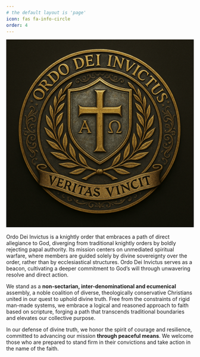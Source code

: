 ```yaml
---
# the default layout is 'page'
icon: fas fa-info-circle
order: 4
---
```


<!-- > Add Markdown syntax content to file `_tabs/about.md`{: .filepath } and it will show up on this page.
{: .prompt-tip } -->

![OrdoDeiInvictus](/assets/emblems/emblem.png)

<!-- Hail, I am Grand Master of [Ordo Dei Invictus](https://deiinvictus.com); I bid thee welcome and glad tidings. Hark, for the Lord of Destiny has set before your eyes the opportunity to join our noble cause. -->

<!-- inspired by the structure of the Knights Templar and the courageous spirit of the proto-Protestant Hussite warriors. It -->

<!-- OLD -->
Ordo Dei Invictus is a knightly order that embraces a path of direct allegiance to God, diverging from traditional knightly orders by boldly rejecting papal authority. Its mission centers on unmediated spiritual warfare, where members are guided solely by divine sovereignty over the order, rather than by ecclesiastical structures. Ordo Dei Invictus serves as a beacon, cultivating a deeper commitment to God’s will through unwavering resolve and direct action.

We stand as a **non-sectarian, inter-denominational and ecumenical** assembly, a noble coalition of diverse, theologically conservative Christians united in our quest to uphold divine truth. Free from the constraints of rigid man-made systems, we embrace a logical and reasoned approach to faith based on scripture, forging a path that transcends traditional boundaries and elevates our collective purpose.

In our defense of divine truth, we honor the spirit of courage and resilience, committed to advancing our mission **through peaceful means**. We welcome those who are prepared to stand firm in their convictions and take action in the name of the faith.
<!--  -->

<!-- , instead embracing divine sovereignty as our guiding force. -->

<!-- Ordo Dei Invictus is a knightly order that embraces a path of direct allegiance to Christ, diverging from traditional knightly orders by boldly rejecting papal authority. We stand as a **non-sectarian, inter-denominational and ecumenical** assembly, a noble coalition of diverse, theologically conservative Christians united in our quest to uphold divine truth. Free from the constraints of rigid man-made systems, we embrace a logical and reasoned approach to faith based on scripture, forging a path that transcends traditional boundaries and elevates our collective purpose.

In our defense of divine truth, we honor the spirit of courage and resilience, committed to advancing our mission **through peaceful means**. Ordo Dei Invictus serves as a beacon, cultivating a deeper commitment to God’s will through unwavering resolve and direct action. We welcome those who are prepared to stand firm in their convictions and take action in the name of the faith.  -->

<!-- ## Mission

## Tenets -->

<!-- a physics student and computer programmer working towards a Master’s in Applied Physics. This is my independent research ministry, which I have owned, operated, automated, and maintained since 2016. The X.com (formerly Twitter) account is managed by my custom Python-programmed Raspberry Pi single-board computer. Please feel free to look around, read articles, or contact me below. -->

<!-- ## Mission Statement -->

<!-- ## Journey to Discernment

At this juncture, you may be curious about my involvement in a non-sectarian, inter-denominational and ecumenical knightly order while pursuing studies in physics. The answer lies in the necessity of defending the true Church. God calls us to seek education and understanding, as exemplified by Daniel, who received his training in Babylon (Dan. 1:3-5), and Moses, who was educated in Egypt (Acts 7:22; Exod. 2:10). This principle is further emphasized in Proverbs 4:7, which states, "The beginning of wisdom is this: Get wisdom. Though it cost all you have, get understanding." The pursuit of knowledge is crucial, as Hosea 4:6 warns, "My people are destroyed from lack of knowledge," highlighting the dire consequences of ignorance in our faith. Furthermore, 2 Timothy 2:15 encourages us to "do your best to present yourself to God as one approved," underscoring the importance of diligent study and correct handling of the word of truth. Colossians 2:6-8 reminds us to remain rooted in Christ and vigilant against hollow philosophies that deviate from the truth. Finally, 1 Peter 3:15 urges us to be prepared to give an answer for our hope, equipping us to defend our faith with gentleness and respect. Together, these verses affirm that education is not merely beneficial but essential for cultivating a robust and resilient Christian faith.


> And the people of Berea were more open-minded than those in Thessalonica, and they listened eagerly to Paul’s message. They searched the Scriptures day after day to see if Paul and Silas were teaching the truth. &mdash; Acts 17:11 NLT

> Make every effort to present yourself before God as a proven worker who does not need to be ashamed, teaching the message of truth accurately. &mdash; 2 Timothy 2:15 NET Full Notes
>
>> sn Accurately is a figure of speech that literally means something like “cutting a straight road.” In regard to the message of truth, it means “correctly handling” or “imparting it without deviation.”

> but **test everything**; hold fast what is good. &mdash; 1 Thessalonians 5:21 ESV

<!-- > But examine all things; hold fast to what is good. &mdash; 1 Thessalonians 5:21 NET -->

<!-- ## Current Stances

1. Theologically Conservative Systemless Basic Protestant ([five solas](/assets/images/solas.jpg))
2. 
3. Faith is a *&ldquo;believing trust&rdquo;* or *&ldquo;trustful belief&rdquo;*. Faith is composed of notitia ('knowledge'), assensus (‘agreement’), and fiducia (‘trust and reliance’).
    - pisteuō means *&ldquo;to entrust oneself to an entity in complete confidence, believe (in), trust, w. implication of total commitment to the one who is trusted...&rdquo;* 
4. Repentance is [a turning from sin](https://sevenshepherd.github.io/repent-means-turn/) to God (Acts 3:26,19), produced from godly sorrow (2Cor 7:10), culminating in a hatred for sin (Jude 23).
    - The term [metanoéō (μετανοέω)](/assets/images/greek/metanoeo.png) means *“feel remorse, repent, be converted in a (religio-)ethical sense,”* while [metánoia (μετάνοια)](/assets/images/greek/metanoia.png) means *“repentance, turning about, conversion”* (Bauer et al. 567–568). These definitions are drawn from [the world's most authoritative Greek lexicon available](https://sevenshepherd.github.io/repentance/#BDAG).
5. Moderate Distinctives ([systemless](https://sevenshepherd.github.io/hierarchy-of-authority/))
6. [Compatibilist](https://sevenshepherd.github.io/chosen/#carson) view of free will
7. Eschatological Premillennialist
8. Soft-cessationist
9. [Recommendations](https://sevenshepherd.github.io/litmus-tests/)
    - BDAG / HALOT
    - NET Full Notes
    - ESV Study Bible
    - NLT Filament -->

<!-- ## Highly Recommended Resources

- BDAG and HALOT Lexicons (word study)
    - The world's most authoritative lexicons
- ESV Reverse Interlinear (word study)
- NET Full Notes (textual criticism)
    - World’s foremost biblical scholars
    - Non-sectarian and inter-denominational
    - Notes are an unparalleled treasure trove of textual criticism
- ESV Study Bible / NIV Biblical Theology Study Bible (Bible study)
- https://kjvparallelbible.org/ (textual criticism)
- Systemless Biblical Language Scholars
  - Dr. Michael S. Heiser (PhD, University of Wisconsin-Madison)
  - Dr. Daniel B. Wallace (PhD, Dallas Theological Seminary)
    - Reinventing Jesus
- Systemless Theologians
  - Dr. D. A. Carson (PhD, University of Cambridge)
    - Divine Sovereingty & Human Responsibility
    - The Gospel according to John
    - The Difficult Doctrine of the Love of God
  - C.S. Lewis (Oxford and Cambridge)
    - Mere Christianity
- Systemless Scientist Theologians
  - Dr. Alister McGrath (PhD, Molecular Biophysics at Oxford; D.D., Theology at Oxford; D.Litt., Intellectual History at Oxford)
  - Dr. Hugh Ross (PhD, Astrophysicist at University of Toronto)
    - Beyond The Cosmos
- The ecumenical creeds
  - [Nicene Creed (A.D. 381)](https://deiinvictus.com/posts/nicene-creed-381/)
  - [Apostles’ Creed (A.D. 650)](https://deiinvictus.com/posts/apostles-creed-650/)
- The moderate confessions
  - [Thirty Nine Articles of Religion (1562)](https://deiinvictus.com/posts/thirty-nine-articles-1562/)
  - [Heidelberg Catechism (1563)](https://deiinvictus.com/posts/heidelberg-catechism-1563/)
  - [New Hampshire Confession (1833)](https://deiinvictus.com/posts/new-hampshire-confession-1833/) -->
